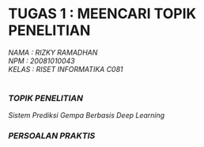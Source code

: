 # TUGAS 1 : MEENCARI TOPIK PENELITIAN

 <i/> NAMA  : RIZKY RAMADHAN  <br> 
 NPM   : 20081010043 <br>
 KELAS : RISET INFORMATIKA C081 <br><br>
 
### TOPIK PENELITIAN 

Sistem Prediksi Gempa Berbasis Deep Learning 

### PERSOALAN PRAKTIS
